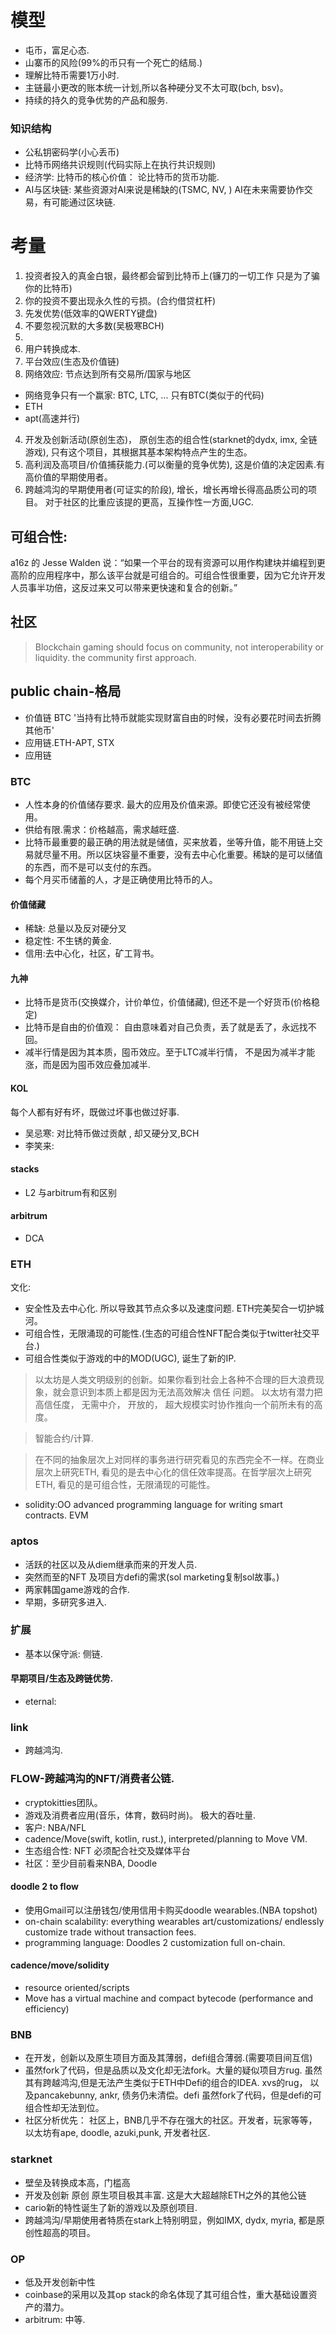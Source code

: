 
# 模型
- 屯币，富足心态.
- 山寨币的风险(99%的币只有一个死亡的结局.)
- 理解比特币需要1万小时.
- 主链最小更改的账本统一计划,所以各种硬分叉不太可取(bch, bsv)。
- 持续的持久的竞争优势的产品和服务.
### 知识结构
- 公私钥密码学(小心丢币)
- 比特币网络共识规则(代码实际上在执行共识规则)
- 经济学: 比特币的核心价值： 论比特币的货币功能.
- AI与区块链: 某些资源对AI来说是稀缺的(TSMC, NV, ) AI在未来需要协作交易，有可能通过区块链.
# 考量
1. 投资者投入的真金白银，最终都会留到比特币上(镰刀的一切工作 只是为了骗你的比特币)
1. 你的投资不要出现永久性的亏损。(合约借贷杠杆)
1. 先发优势(低效率的QWERTY键盘)
1. 不要忽视沉默的大多数(吴极寒BCH)
1. 
1. 用户转换成本.
2. 平台效应(生态及价值链)
3. 网络效应: 节点达到所有交易所/国家与地区
  - 网络竞争只有一个赢家: BTC, LTC, ... 只有BTC(类似于的代码)
  - ETH
  - apt(高速并行)

4. 开发及创新活动(原创生态)， 原创生态的组合性(starknet的dydx, imx, 全链游戏), 只有这个项目，其根据其基本架构特点产生的生态。
5. 高利润及高项目/价值捕获能力.(可以衡量的竞争优势), 这是价值的决定因素.有高价值的早期使用者。
6. 跨越鸿沟的早期使用者(可证实的阶段), 增长，增长再增长得高品质公司的项目。
对于社区的比重应该提的更高，互操作性一方面,UGC.
## 可组合性:
a16z 的 Jesse Walden 说：“如果一个平台的现有资源可以用作构建块并编程到更高阶的应用程序中，那么该平台就是可组合的。可组合性很重要，因为它允许开发人员事半功倍，这反过来又可以带来更快速和复合的创新。” 
## 社区
> Blockchain gaming should focus on community, not interoperability or liquidity.
> the community first approach.



## public chain-格局
- 价值链 BTC '当持有比特币就能实现财富自由的时候，没有必要花时间去折腾其他币'
- 应用链.ETH-APT, STX
- 应用链

### BTC
- 人性本身的价值储存要求. 最大的应用及价值来源。即使它还没有被经常使用。
- 供给有限.需求：价格越高，需求越旺盛.
- 比特币最重要的最正确的用法就是储值，买来放着，坐等升值，能不用链上交易就尽量不用。所以区块容量不重要，没有去中心化重要。稀缺的是可以储值的东西，而不是可以支付的东西。
- 每个月买币储蓄的人，才是正确使用比特币的人。
#### 价值储藏
- 稀缺: 总量以及反对硬分叉
- 稳定性: 不生锈的黄金.
- 信用:去中心化，社区，矿工背书。
#### 九神
- 比特币是货币(交换媒介，计价单位，价值储藏), 但还不是一个好货币(价格稳定)
- 比特币是自由的价值观： 自由意味着对自己负责，丢了就是丢了，永远找不回。
- 减半行情是因为其本质，囤币效应。至于LTC减半行情， 不是因为减半才能涨，而是因为囤币效应叠加减半.

#### KOL
每个人都有好有坏，既做过坏事也做过好事.
- 吴忌寒: 对比特币做过贡献 , 却又硬分叉,BCH
- 李笑来:
#### stacks
- L2 与arbitrum有和区别
#### arbitrum
- DCA

### ETH
文化:
  - 安全性及去中心化. 所以导致其节点众多以及速度问题.
ETH完美契合一切护城河。
- 可组合性，无限涌现的可能性.(生态的可组合性NFT配合类似于twitter社交平台.)
- 可组合性类似于游戏的中的MOD(UGC), 诞生了新的IP.
> 以太坊是人类文明级别的创新。如果你看到社会上各种不合理的巨大浪费现象，就会意识到本质上都是因为无法高效解决 信任 问题。 以太坊有潜力把 高信任度， 无需中介， 开放的， 超大规模实时协作推向一个前所未有的高度。

> 智能合约/计算.

> 在不同的抽象层次上对同样的事务进行研究看见的东西完全不一样。在商业层次上研究ETH, 看见的是去中心化的信任效率提高。在哲学层次上研究ETH, 看见的是可组合性，无限涌现的可能性。

- solidity:OO advanced programming language for writing smart contracts. EVM

### aptos
- 活跃的社区以及从diem继承而来的开发人员.
- 突然而至的NFT 及项目方defi的需求(sol marketing复制sol故事。)
- 两家韩国game游戏的合作.
- 早期，多研究多进入.
### 扩展
- 基本以保守派: 侧链.
#### 早期项目/生态及跨链优势.
  - eternal: 
### link
- 跨越鸿沟.

### FLOW-跨越鸿沟的NFT/消费者公链.
- cryptokitties团队。
- 游戏及消费者应用(音乐，体育，数码时尚)。 极大的吞吐量.
- 客户: NBA/NFL
- cadence/Move(swift, kotlin, rust.), interpreted/planning to Move VM.
- 生态组合性: NFT 必须配合社交及媒体平台
- 社区：至少目前看来NBA, Doodle
#### doodle 2 to flow
- 使用Gmail可以注册钱包/使用信用卡购买doodle wearables.(NBA topshot)
- on-chain scalability: everything wearables art/customizations/ endlessly customize trade without transaction fees.
- programming language: Doodles 2 customization full on-chain.

#### cadence/move/solidity
- resource oriented/scripts
- Move has a virtual machine and compact bytecode (performance and efficiency)

### BNB
- 在开发，创新以及原生项目方面及其薄弱，defi组合薄弱.(需要项目间互信)
- 虽然fork了代码，但是品质以及文化却无法fork。大量的疑似项目方rug. 虽然其有跨越鸿沟,但是无法产生类似于ETH中Defi的组合的IDEA. xvs的rug， 以及pancakebunny, ankr, 债务仍未清偿。defi 虽然fork了代码，但是defi的可组合性却无法到位。
- 社区分析优先： 社区上，BNB几乎不存在强大的社区。开发者，玩家等等，以太坊有ape, doodle, azuki,punk, 开发者社区.
### starknet
- 壁垒及转换成本高，门槛高
- 开发及创新 原创 原生项目极其丰富. 这是大大超越除ETH之外的其他公链
- cario新的特性诞生了新的游戏以及原创项目.
- 跨越鸿沟/早期使用者特质在stark上特别明显，例如IMX, dydx, myria, 都是原创性超高的项目。

### OP
- 低及开发创新中性
- coinbase的采用以及其op stack的命名体现了其可组合性，重大基础设置资产的潜力。
- arbitrum: 中等.

